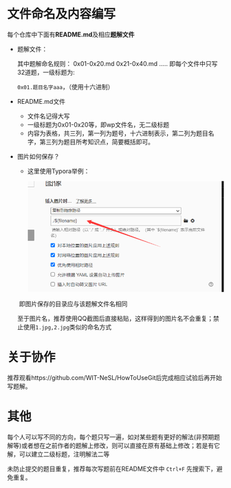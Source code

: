 

# 文件命名及内容编写

每个仓库中下面有**README.md**及相应**题解文件**

-   题解文件：

    其中题解命名规则：
    	0x01-0x20.md
    	0x21-0x40.md
    	.....
    	即每个文件中只写32道题，一级标题为:

    `0x01.题目名字aaa`，（使用十六进制）

-   README.md文件

    -   文件名记得大写
    -   一级标题为0x01-0x20等，即wp文件名，无二级标题
    -   内容为表格，共三列，第一列为题号，十六进制表示，第二列为题目名字，第三列为题目所考知识点，简要概括即可。

-   图片如何保存？

    -   这里使用Typora举例：

        ![image-20220411224830483](WriteUpRepo/image-20220411224830483.png)

    ​    即图片保存的目录应与该题解文件名相同

    ​	至于图片名，推荐使用QQ截图后直接粘贴，这样得到的图片名不会重复；禁止使用`1.jpg,2.jpg`类似的命名方式

# 关于协作

推荐观看https://github.com/WIT-NeSL/HowToUseGit后完成相应试验后再开始写题解。

# 其他

每个人可以写不同的方向，每个题只写一遍，如对某些题有更好的解法(非预期题解等)或者想在之前作者的题解上修改，则可以直接在原有基础上修改；若是有它解，可以建立二级标题，注明解法二等

未防止提交的题目重复，推荐每次写题前在README文件中 `Ctrl+F` 先搜索下，避免重复。









​    





